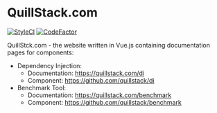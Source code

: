 # QuillStack.com

[![StyleCI](https://github.styleci.io/repos/292646211/shield?branch=master)](https://github.styleci.io/repos/292646211?branch=master)
[![CodeFactor](https://www.codefactor.io/repository/github/quillstack/quillstack.com/badge)](https://www.codefactor.io/repository/github/quillstack/quillstack.com)

QuillStck.com - the website written in Vue.js containing documentation
pages for components:

* Dependency Injection:
    - Documentation: https://quillstack.com/di
    - Component: https://github.com/quillstack/di
* Benchmark Tool:
    - Documentation: https://quillstack.com/benchmark
    - Component: https://github.com/quillstack/benchmark

